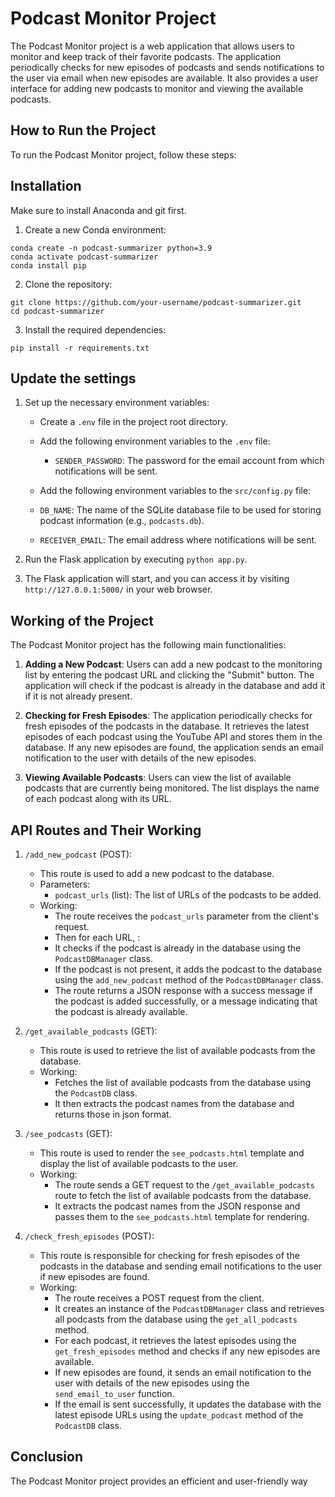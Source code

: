 # Podcast Monitor Project

The Podcast Monitor project is a web application that allows users to monitor and keep track of their favorite podcasts. The application periodically checks for new episodes of podcasts and sends notifications to the user via email when new episodes are available. It also provides a user interface for adding new podcasts to monitor and viewing the available podcasts.

## How to Run the Project

To run the Podcast Monitor project, follow these steps:

## Installation

Make sure to install Anaconda and git first.

1. Create a new Conda environment:

```
conda create -n podcast-summarizer python=3.9
conda activate podcast-summarizer
conda install pip
```

2. Clone the repository:

```
git clone https://github.com/your-username/podcast-summarizer.git
cd podcast-summarizer
```

3. Install the required dependencies:

```
pip install -r requirements.txt
```

## Update the settings

1. Set up the necessary environment variables:
   - Create a `.env` file in the project root directory.
   - Add the following environment variables to the `.env` file:
     - `SENDER_PASSWORD`: The password for the email account from which notifications will be sent.

    -  Add the following environment variables to the `src/config.py` file:
     - `DB_NAME`: The name of the SQLite database file to be used for storing podcast information (e.g., `podcasts.db`).
     - `RECEIVER_EMAIL`: The email address where notifications will be sent.


2. Run the Flask application by executing `python app.py`.
2. The Flask application will start, and you can access it by visiting `http://127.0.0.1:5000/` in your web browser.

## Working of the Project

The Podcast Monitor project has the following main functionalities:

1. **Adding a New Podcast**: Users can add a new podcast to the monitoring list by entering the podcast URL and clicking the "Submit" button. The application will check if the podcast is already in the database and add it if it is not already present.

2. **Checking for Fresh Episodes**: The application periodically checks for fresh episodes of the podcasts in the database. It retrieves the latest episodes of each podcast using the YouTube API and stores them in the database. If any new episodes are found, the application sends an email notification to the user with details of the new episodes.

3. **Viewing Available Podcasts**: Users can view the list of available podcasts that are currently being monitored. The list displays the name of each podcast along with its URL.

## API Routes and Their Working

1. `/add_new_podcast` (POST):
   - This route is used to add a new podcast to the database.
   - Parameters:
     - `podcast_urls` (list): The list of URLs of the podcasts to be added.
   - Working:
     - The route receives the `podcast_urls` parameter from the client's request.
     - Then for each URL, :
     - It checks if the podcast is already in the database using the `PodcastDBManager` class.
     - If the podcast is not present, it adds the podcast to the database using the `add_new_podcast` method of the `PodcastDBManager` class.
     - The route returns a JSON response with a success message if the podcast is added successfully, or a message indicating that the podcast is already available.

2. `/get_available_podcasts` (GET):
   - This route is used to retrieve the list of available podcasts from the database.
   - Working:
     - Fetches the list of available podcasts from the database using the `PodcastDB` class.
     - It then extracts the podcast names from the database and returns those in json format.

3. `/see_podcasts` (GET):
   - This route is used to render the `see_podcasts.html` template and display the list of available podcasts to the user.
   - Working:
     - The route sends a GET request to the `/get_available_podcasts` route to fetch the list of available podcasts from the database.
     - It extracts the podcast names from the JSON response and passes them to the `see_podcasts.html` template for rendering.

4. `/check_fresh_episodes` (POST):
   - This route is responsible for checking for fresh episodes of the podcasts in the database and sending email notifications to the user if new episodes are found.
   - Working:
     - The route receives a POST request from the client.
     - It creates an instance of the `PodcastDBManager` class and retrieves all podcasts from the database using the `get_all_podcasts` method.
     - For each podcast, it retrieves the latest episodes using the `get_fresh_episodes` method and checks if any new episodes are available.
     - If new episodes are found, it sends an email notification to the user with details of the new episodes using the `send_email_to_user` function.
     - If the email is sent successfully, it updates the database with the latest episode URLs using the `update_podcast` method of the `PodcastDB` class.

## Conclusion

The Podcast Monitor project provides an efficient and user-friendly way

